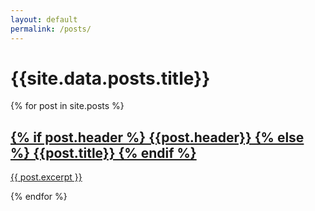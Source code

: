 ```yaml
---
layout: default
permalink: /posts/
---
```

<div class="posts">
  <h1> {{site.data.posts.title}} </h1>
    {% for post in site.posts %}
      <a href="{{ post.url }}" class="post-link">
        <h2>{% if post.header %} {{post.header}} {% else %} {{post.title}} {% endif %}</h2>
        <p>{{ post.excerpt }}</p>
      </a>
    {% endfor %}
</div>